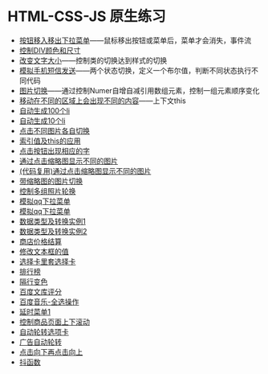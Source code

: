 # HTML-CSS-JS 原生练习

* [按钮移入移出下拉菜单](http://peng2014.github.io/HTML-CSS-JS/JS-Basic/1.%E6%8C%89%E9%92%AEonmouseover.html)——鼠标移出按钮或菜单后，菜单才会消失，事件流
* [控制DIV颜色和尺寸](http://peng2014.github.io/HTML-CSS-JS/JS-Basic/2.控制DIV颜色和尺寸.html)
* [改变文字大小](http://peng2014.github.io/HTML-CSS-JS/JS-Basic/3.改变文字大小.html)——控制类的切换达到样式的切换
* [模拟手机短信发送](http://peng2014.github.io/HTML-CSS-JS/JS-Basic/4.模拟手机短信发送.html)——两个状态切换，定义一个布尔值，判断不同状态执行不同代码
* [图片切换](http://peng2014.github.io/HTML-CSS-JS/JS-Basic/5.图片切换.html)——通过控制Numer自增自减引用数组元素，控制一组元素顺序变化
* [移动在不同的区域上会出现不同的内容](http://peng2014.github.io/HTML-CSS-JS/JS-Basic/6.this的应用.html)——上下文this
* [自动生成100个li](http://peng2014.github.io/HTML-CSS-JS/JS-Basic/7.1自动生成100个li.html)
* [自动生成10个li](http://peng2014.github.io/HTML-CSS-JS/JS-Basic/7.自动生成10个li.html)
* [点击不同图片各自切换](http://peng2014.github.io/HTML-CSS-JS/JS-Basic/8.点击不同图片各自切换.html)
* [索引值及this的应用](http://peng2014.github.io/HTML-CSS-JS/JS-Basic/9.索引值及this的应用.html)
* [点击按钮出现相应的字](http://peng2014.github.io/HTML-CSS-JS/JS-Basic/9.索引值及this的应用_点击按钮出现相应的字.html)
* [通过点击缩略图显示不同的图片](http://peng2014.github.io/HTML-CSS-JS/JS-Basic/10.通过点击缩略图显示不同的图片.html)
* [(代码复用)通过点击缩略图显示不同的图片](http://peng2014.github.io/HTML-CSS-JS/JS-Basic/15(代码复用).通过点击缩略图显示不同的图片.html)
* [带缩略图的图片切换](http://peng2014.github.io/HTML-CSS-JS/JS-Basic/11.带缩略图的图片切换.html)
* [控制多组照片轮换](http://peng2014.github.io/HTML-CSS-JS/JS-Basic/12.控制多组照片轮换.html)
* [模拟qq下拉菜单](http://peng2014.github.io/HTML-CSS-JS/JS-Basic/13.模拟qq下拉菜单.html)
* [模拟qq下拉菜单](http://peng2014.github.io/HTML-CSS-JS/JS-Basic/13.模拟qq下拉菜单.html)
* [数据类型及转换实例1](http://peng2014.github.io/HTML-CSS-JS/JS-Basic/14.数据类型及转换实例.html)
* [数据类型及转换实例2](http://peng2014.github.io/HTML-CSS-JS/JS-Basic/14.1数据类型及转换实例2.html)
* [商店价格结算](http://peng2014.github.io/HTML-CSS-JS/JS-Basic/16.商店价格结算.html)
* [修改文本框的值](http://peng2014.github.io/HTML-CSS-JS/JS-Basic/17.修改文本框的值.html)
* [选择卡里套选择卡](http://peng2014.github.io/HTML-CSS-JS/JS-Basic/18.选择卡里套选择卡.html)
* [排行榜](http://peng2014.github.io/HTML-CSS-JS/JS-Basic/19.排行榜.html)
* [隔行变色](http://peng2014.github.io/HTML-CSS-JS/JS-Basic/21.隔行变色.html)
* [百度文库评分](http://peng2014.github.io/HTML-CSS-JS/JS-Basic/22.百度文库评分.html)
* [百度音乐-全选操作](http://peng2014.github.io/HTML-CSS-JS/JS-Basic/23.百度音乐-全选操作.html)
* [延时菜单1](http://peng2014.github.io/HTML-CSS-JS/JS-Basic/24.延时菜单1.html)
* [控制商品页面上下滚动](http://peng2014.github.io/HTML-CSS-JS/JS-Basic/25.控制商品页面上下滚动.html)
* [自动轮转选项卡](http://peng2014.github.io/HTML-CSS-JS/JS-Basic/26.自动轮转选项卡.html)
* [广告自动轮转](http://peng2014.github.io/HTML-CSS-JS/JS-Basic/27.广告自动轮转.html)
* [点击向下再点击向上](http://peng2014.github.io/HTML-CSS-JS/JS-Basic/28.点击向下再点击向上.html)
* [抖函数](http://peng2014.github.io/HTML-CSS-JS/JS-Basic/29.抖函数.html)

